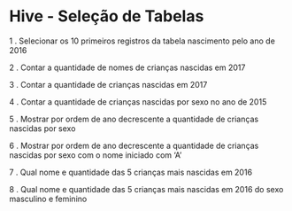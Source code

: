 # Hive - Seleção de Tabelas

1 . Selecionar os 10 primeiros registros da tabela nascimento pelo ano de 2016

2 . Contar a quantidade de nomes de crianças nascidas em 2017

3 . Contar a quantidade de crianças nascidas em 2017

4 . Contar a quantidade de crianças nascidas por sexo no ano de 2015

5 . Mostrar por ordem de ano decrescente a quantidade de crianças nascidas por sexo

6 . Mostrar por ordem de ano decrescente a quantidade de crianças nascidas por sexo com o nome iniciado com ‘A’

7 . Qual nome e quantidade das 5 crianças mais nascidas em 2016

8 . Qual nome e quantidade das 5 crianças mais nascidas em 2016 do sexo masculino e feminino
